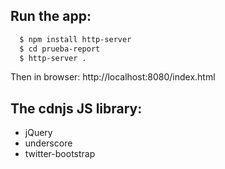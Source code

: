 ## Run the app:

```bash
  $ npm install http-server
  $ cd prueba-report
  $ http-server .
```

Then in browser:  http://localhost:8080/index.html

## The cdnjs JS library:

- jQuery
- underscore
- twitter-bootstrap

